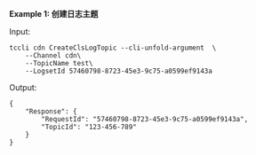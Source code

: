 **Example 1: 创建日志主题**



Input: 

```
tccli cdn CreateClsLogTopic --cli-unfold-argument  \
    --Channel cdn\
    --TopicName test\
    --LogsetId 57460798-8723-45e3-9c75-a0599ef9143a
```

Output: 
```
{
    "Response": {
        "RequestId": "57460798-8723-45e3-9c75-a0599ef9143a",
        "TopicId": "123-456-789"
    }
}
```

